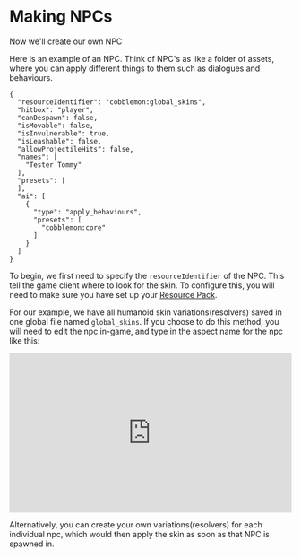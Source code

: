 # Making NPCs
Now we'll create our own NPC

Here is an example of an NPC. Think of NPC's as like a folder of assets, where you can apply different things to them such as dialogues and behaviours.
```
{
  "resourceIdentifier": "cobblemon:global_skins",
  "hitbox": "player",
  "canDespawn": false,
  "isMovable": false,
  "isInvulnerable": true,
  "isLeashable": false,
  "allowProjectileHits": false,
  "names": [
    "Tester Tommy"
  ],
  "presets": [
  ],
  "ai": [
    {
      "type": "apply_behaviours",
      "presets": [
        "cobblemon:core"
      ]
    }
  ]
}
```

To begin, we first need to specify the ``resourceIdentifier`` of the NPC. This tell the game client where to look for the skin. To configure this, you will need to make sure you have set up your [Resource Pack](https://github.com/TempusMMORPG/Cobblemon_Creation_Toolkit/tree/main/CCT_resourcepack).

For our example, we have all humanoid skin variations(resolvers) saved in one global file named ``global_skins``. If you choose to do this method, you will need to edit the npc in-game, and type in the aspect name for the npc like this:
<div style="position: relative; padding-bottom: 56.25%; height: 0;"><iframe id="js_video_iframe" src="https://jumpshare.com/embed/AeyFmi3kcSpCaPzS6Mph" frameborder="0" webkitallowfullscreen mozallowfullscreen allowfullscreen style="position: absolute; top: 0; left: 0; width: 100%; height: 100%;"></iframe></div>

Alternatively, you can create your own variations(resolvers) for each individual npc, which would then apply the skin as soon as that NPC is spawned in. 
